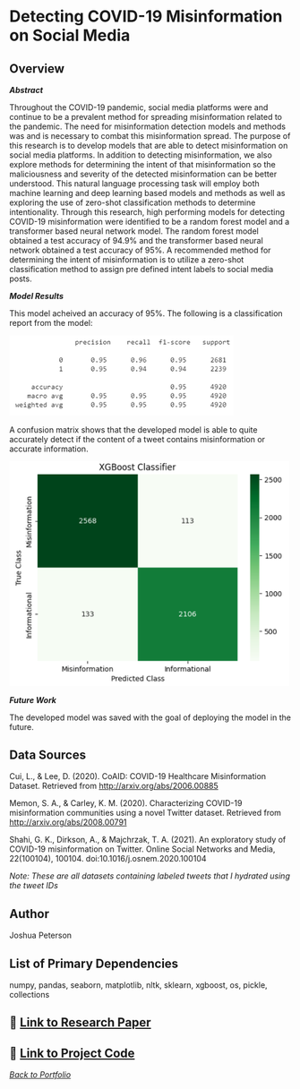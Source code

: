 # Detecting COVID-19 Misinformation on Social Media

## Overview

***Abstract***

Throughout the COVID-19 pandemic, social media platforms were and continue to be a prevalent method 
for spreading misinformation related to the pandemic. The need for misinformation detection models and 
methods was and is necessary to combat this misinformation spread. The purpose of this research is to 
develop models that are able to detect misinformation on social media platforms. In addition to detecting 
misinformation, we also explore methods for determining the intent of that misinformation so the 
maliciousness and severity of the detected misinformation can be better understood. This natural language 
processing task will employ both machine learning and deep learning based models and methods as well as 
exploring the use of zero-shot classification methods to determine intentionality. Through this research, 
high performing models for detecting COVID-19 misinformation were identified to be a random forest 
model and a transformer based neural network model. The random forest model obtained a test accuracy of 
94.9% and the transformer based neural network obtained a test accuracy of 95%. A recommended method 
for determining the intent of misinformation is to utilize a zero-shot classification method to assign pre
defined intent labels to social media posts. 

***Model Results***

This model acheived an accuracy of 95%. The following is a classification report from the model:

<img src="images/results.png" width="400"/>

A confusion matrix shows that the developed model is able to quite accurately detect if the content of a tweet contains misinformation or accurate information. 

<img src="images/confusion_matrix.png" width="500"/>

***Future Work***

The developed model was saved with the goal of deploying the model in the future. 

## Data Sources

Cui, L., & Lee, D. (2020). CoAID: COVID-19 Healthcare Misinformation Dataset. Retrieved from http://arxiv.org/abs/2006.00885 

Memon, S. A., & Carley, K. M. (2020). Characterizing COVID-19 misinformation communities using a novel Twitter dataset. Retrieved from http://arxiv.org/abs/2008.00791  

Shahi, G. K., Dirkson, A., & Majchrzak, T. A. (2021). An exploratory study of COVID-19 misinformation on Twitter. Online Social Networks and Media, 22(100104), 100104. doi:10.1016/j.osnem.2020.100104 

*Note: These are all datasets containing labeled tweets that I hydrated using the tweet IDs* 

## Author

Joshua Peterson

## List of Primary Dependencies

numpy, pandas, seaborn, matplotlib, nltk, sklearn, xgboost, os, pickle, collections

## 🔗 [Link to Research Paper](https://github.com/joshapeterson/My-Portfolio/blob/main/Joshua-Peterson_Research-Paper.pdf)

## 🔗 [Link to Project Code](https://github.com/joshapeterson/My-Portfolio/blob/main/misinformation-detection-project/misinformation_detection_project_code.ipynb)

*[Back to Portfolio](https://github.com/joshapeterson/My-Portfolio)*
